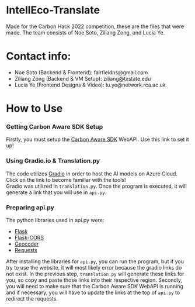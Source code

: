 # IntellEco-Translate
Made for the Carbon Hack 2022 competition, these are the files that were made. The team consists of Noe Soto, Ziliang Zong, and Lucia Ye.
# Contact info:
<ul>
  <li>Noe Soto (Backend & Frontend): fairfieldns@gmail.com</li>
  <li>Ziliang Zong (Backend & VM Setup): ziliang@txstate.edu</li>
  <li>Lucia Ye (Frontend Designs & Video): lu.ye@network.rca.ac.uk</li>
</ul>

# How to Use
### Getting Carbon Aware SDK Setup
Firstly, you must setup the <a href="https://github.com/Green-Software-Foundation/carbon-aware-sdk">Carbon Aware SDK</a> WebAPI. Use this link to set it up!

### Using Gradio.io & Translation.py
The code utilizes <a href="https://gradio.app/docs/">Gradio</a> in order to host the AI models on Azure Cloud. Click on the link to become familiar with the tools!  
Gradio was utilized in ```translation.py```. Once the program is executed, it will generate a link that you will use in ```api.py```.

### Preparing api.py
The python libraries used in api.py were:
<ul>
  <li><a href="https://flask.palletsprojects.com/en/2.2.x/">Flask</a></li>
  <li><a href="https://flask-cors.readthedocs.io/en/latest/">Flask-CORS</a></li>
  <li><a href="https://geocoder.readthedocs.io/">Geocoder</a></li>
  <li><a href="https://pypi.org/project/requests/">Requests</a></li>
</ul>

After installing the libraries for ```api.py```, you can run the program, but if you try to use the website, it will most likely error because the gradio links do not exist. In the previous step, ```translation.py``` will generate these links for you, so copy and paste those links into their respective region. Secondly, you will need to make sure that the Carbon Aware SDK WebAPI is running and if necessary, you will have to update the links at the top of ```api.py``` to redirect the requests.
